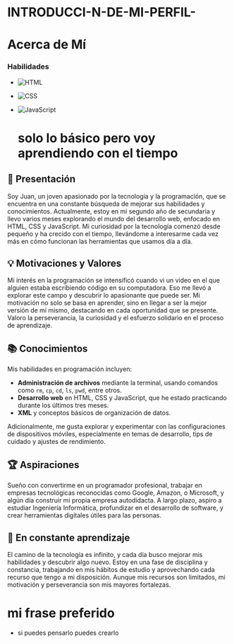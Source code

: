 # INTRODUCCI-N-DE-MI-PERFIL-

# Acerca de Mí

### Habilidades
- ![HTML](https://img.shields.io/badge/-HTML-E34F26?logo=html5&logoColor=white) 
- ![CSS](https://img.shields.io/badge/-CSS-1572B6?logo=css3&logoColor=white) 
- ![JavaScript](https://img.shields.io/badge/-JavaScript-F7DF1E?logo=javascript&logoColor=black)

  # solo lo básico pero voy aprendiendo con el tiempo #

## 📌 Presentación
Soy Juan, un joven apasionado por la tecnología y la programación, que se encuentra en una constante búsqueda de mejorar sus habilidades y conocimientos. Actualmente, estoy en mi segundo año de secundaria y llevo varios meses explorando el mundo del desarrollo web, enfocado en HTML, CSS y JavaScript. Mi curiosidad por la tecnología comenzó desde pequeño y ha crecido con el tiempo, llevándome a interesarme cada vez más en cómo funcionan las herramientas que usamos día a día.

## 💡 Motivaciones y Valores
Mi interés en la programación se intensificó cuando vi un video en el que alguien estaba escribiendo código en su computadora. Eso me llevó a explorar este campo y descubrir lo apasionante que puede ser. Mi motivación no solo se basa en aprender, sino en llegar a ser la mejor versión de mí mismo, destacando en cada oportunidad que se presente. Valoro la perseverancia, la curiosidad y el esfuerzo solidario en el proceso de aprendizaje.

## 📚 Conocimientos
Mis habilidades en programación incluyen:
- **Administración de archivos** mediante la terminal, usando comandos como `rm`, `cp`, `cd`, `ls`, `pwd`, entre otros.
- **Desarrollo web** en HTML, CSS y JavaScript, que he estado practicando durante los últimos tres meses.
- **XML** y conceptos básicos de organización de datos.

Adicionalmente, me gusta explorar y experimentar con las configuraciones de dispositivos móviles, especialmente en temas de desarrollo, tips de cuidado y ajustes de rendimiento.

## 🏆 Aspiraciones
Sueño con convertirme en un programador profesional, trabajar en empresas tecnológicas reconocidas como Google, Amazon, o Microsoft, y algún día construir mi propia empresa autodidacta. A largo plazo, aspiro a estudiar Ingeniería Informática, profundizar en el desarrollo de software, y crear herramientas digitales útiles para las personas.

## 🌱 En constante aprendizaje
El camino de la tecnología es infinito, y cada día busco mejorar mis habilidades y descubrir algo nuevo. Estoy en una fase de disciplina y constancia, trabajando en mis hábitos de estudio y aprovechando cada recurso que tengo a mi disposición. Aunque mis recursos son limitados, mi motivación y perseverancia son mis mayores fortalezas.

# mi frase preferido #
* si puedes pensarlo puedes crearlo

